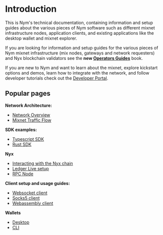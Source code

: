 # Introduction

This is Nym's technical documentation, containing information and setup guides about the various pieces of Nym software such as different mixnet infrastructure nodes, application clients, and existing applications like the desktop wallet and mixnet explorer.

If you are looking for information and setup guides for the various pieces of Nym mixnet infrastructure (mix nodes, gateways and network requesters) and Nyx blockchain validators see the **new [Operators Guides](https://nymtech.net/operators)** book. 

If you are new to Nym and want to learn about the mixnet, explore kickstart options and demos, learn how to integrate with the network, and follow developer tutorials check out the [Developer Portal](https://nymtech.net/developers/).

## Popular pages
**Network Architecture:**
* [Network Overview](./architecture/network-overview.md)
* [Mixnet Traffic Flow](./architecture/traffic-flow.md)

**SDK examples:**
* [Typescript SDK](./sdk/typescript.md)
* [Rust SDK](./sdk/rust.md)

**Nyx**
* [Interacting with the Nyx chain](./nyx/interacting-with-chain.md)
* [Ledger Live setup](./nyx/ledger-live.md)
* [RPC Node](./nyx/rpc-node.md)

**Client setup and usage guides:**
* [Websocket client](./clients/websocket-client.md)
* [Socks5 client](./clients/socks5-client.md)
* [Webassembly client](./clients/webassembly-client.md)

**Wallets**
* [Desktop](./wallet/desktop-wallet.md)
* [CLI](./wallet/cli-wallet.md)